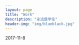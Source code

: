 ```yaml
---
layout: page
title: "Work"
description: "永远是学生"  
header-img: "img/blueblack.jpg"  
---
```



 
    


 2017-11-8
